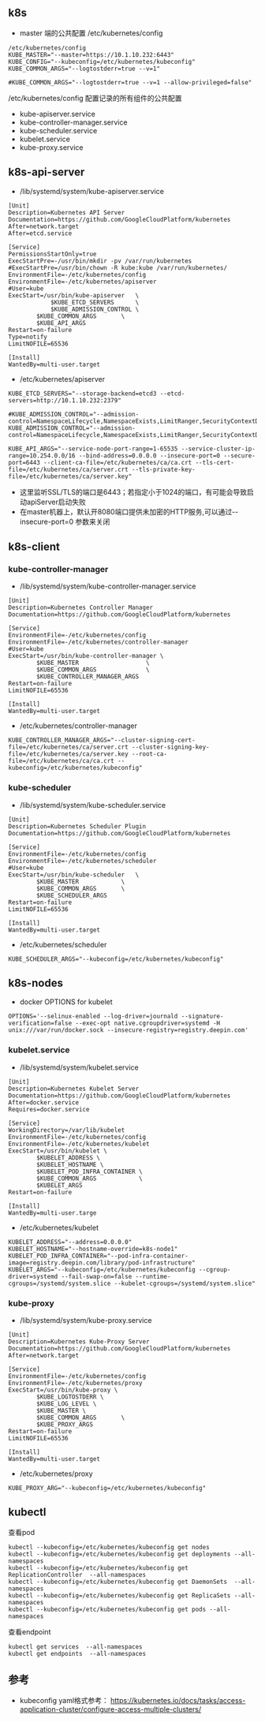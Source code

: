 k8s
---

-   master 端的公共配置 /etc/kubernetes/config

<!-- -->

    /etc/kubernetes/config 
    KUBE_MASTER="--master=https://10.1.10.232:6443"
    KUBE_CONFIG="--kubeconfig=/etc/kubernetes/kubeconfig"
    KUBE_COMMON_ARGS="--logtostderr=true --v=1" 

    #KUBE_COMMON_ARGS="--logtostderr=true --v=1 --allow-privileged=false"

/etc/kubernetes/config 配置记录的所有组件的公共配置

-   kube-apiserver.service
-   kube-controller-manager.service
-   kube-scheduler.service
-   kubelet.service
-   kube-proxy.service

k8s-api-server
--------------

-   /lib/systemd/system/kube-apiserver.service

<!-- -->

    [Unit]
    Description=Kubernetes API Server
    Documentation=https://github.com/GoogleCloudPlatform/kubernetes
    After=network.target
    After=etcd.service

    [Service]
    PermissionsStartOnly=true
    ExecStartPre=-/usr/bin/mkdir -pv /var/run/kubernetes
    #ExecStartPre=/usr/bin/chown -R kube:kube /var/run/kubernetes/
    EnvironmentFile=-/etc/kubernetes/config
    EnvironmentFile=-/etc/kubernetes/apiserver
    #User=kube
    ExecStart=/usr/bin/kube-apiserver   \
                $KUBE_ETCD_SERVERS      \
                $KUBE_ADMISSION_CONTROL \
            $KUBE_COMMON_ARGS       \
            $KUBE_API_ARGS
    Restart=on-failure
    Type=notify
    LimitNOFILE=65536

    [Install]
    WantedBy=multi-user.target

-   /etc/kubernetes/apiserver

<!-- -->

    KUBE_ETCD_SERVERS="--storage-backend=etcd3 --etcd-servers=http://10.1.10.232:2379"

    #KUBE_ADMISSION_CONTROL="--admission-control=NamespaceLifecycle,NamespaceExists,LimitRanger,SecurityContextDeny,ServiceAccount,ResourceQuota"
    KUBE_ADMISSION_CONTROL="--admission-control=NamespaceLifecycle,NamespaceExists,LimitRanger,SecurityContextDeny,ResourceQuota"

    KUBE_API_ARGS="--service-node-port-range=1-65535 --service-cluster-ip-range=10.254.0.0/16 --bind-address=0.0.0.0 --insecure-port=0 --secure-port=6443 --client-ca-file=/etc/kubernetes/ca/ca.crt --tls-cert-file=/etc/kubernetes/ca/server.crt --tls-private-key-file=/etc/kubernetes/ca/server.key"

-   这里监听SSL/TLS的端口是6443；若指定小于1024的端口，有可能会导致启动apiServer启动失败
-   在master机器上，默认开8080端口提供未加密的HTTP服务,可以通过--insecure-port=0
    参数来关闭

k8s-client
----------

### kube-controller-manager

-   /lib/systemd/system/kube-controller-manager.service

<!-- -->

     
    [Unit]
    Description=Kubernetes Controller Manager
    Documentation=https://github.com/GoogleCloudPlatform/kubernetes

    [Service]
    EnvironmentFile=-/etc/kubernetes/config
    EnvironmentFile=-/etc/kubernetes/controller-manager
    #User=kube
    ExecStart=/usr/bin/kube-controller-manager \
            $KUBE_MASTER                   \
            $KUBE_COMMON_ARGS              \
            $KUBE_CONTROLLER_MANAGER_ARGS
    Restart=on-failure
    LimitNOFILE=65536

    [Install]
    WantedBy=multi-user.target

-   /etc/kubernetes/controller-manager

<!-- -->

    KUBE_CONTROLLER_MANAGER_ARGS="--cluster-signing-cert-file=/etc/kubernetes/ca/server.crt --cluster-signing-key-file=/etc/kubernetes/ca/server.key --root-ca-file=/etc/kubernetes/ca/ca.crt --kubeconfig=/etc/kubernetes/kubeconfig"

### kube-scheduler

-   /lib/systemd/system/kube-scheduler.service

<!-- -->

    [Unit]
    Description=Kubernetes Scheduler Plugin
    Documentation=https://github.com/GoogleCloudPlatform/kubernetes

    [Service]
    EnvironmentFile=-/etc/kubernetes/config
    EnvironmentFile=-/etc/kubernetes/scheduler
    #User=kube
    ExecStart=/usr/bin/kube-scheduler   \
            $KUBE_MASTER            \
            $KUBE_COMMON_ARGS       \
            $KUBE_SCHEDULER_ARGS
    Restart=on-failure
    LimitNOFILE=65536

    [Install]
    WantedBy=multi-user.target

-   /etc/kubernetes/scheduler

<!-- -->

    KUBE_SCHEDULER_ARGS="--kubeconfig=/etc/kubernetes/kubeconfig"

k8s-nodes
---------

-   docker OPTIONS for kubelet

<!-- -->

    OPTIONS='--selinux-enabled --log-driver=journald --signature-verification=false --exec-opt native.cgroupdriver=systemd -H unix:///var/run/docker.sock --insecure-registry=registry.deepin.com'

### kubelet.service

-   /lib/systemd/system/kubelet.service

<!-- -->

    [Unit]
    Description=Kubernetes Kubelet Server
    Documentation=https://github.com/GoogleCloudPlatform/kubernetes
    After=docker.service
    Requires=docker.service

    [Service]
    WorkingDirectory=/var/lib/kubelet
    EnvironmentFile=-/etc/kubernetes/config
    EnvironmentFile=-/etc/kubernetes/kubelet
    ExecStart=/usr/bin/kubelet \
            $KUBELET_ADDRESS \
            $KUBELET_HOSTNAME \
            $KUBELET_POD_INFRA_CONTAINER \
            $KUBE_COMMON_ARGS            \
            $KUBELET_ARGS
    Restart=on-failure

    [Install]
    WantedBy=multi-user.targe

-   /etc/kubernetes/kubelet

<!-- -->

    KUBELET_ADDRESS="--address=0.0.0.0"
    KUBELET_HOSTNAME="--hostname-override=k8s-node1"
    KUBELET_POD_INFRA_CONTAINER="--pod-infra-container-image=registry.deepin.com/library/pod-infrastructure"
    KUBELET_ARGS="--kubeconfig=/etc/kubernetes/kubeconfig --cgroup-driver=systemd --fail-swap-on=false --runtime-cgroups=/systemd/system.slice --kubelet-cgroups=/systemd/system.slice"

### kube-proxy

-   /lib/systemd/system/kube-proxy.service

<!-- -->

    [Unit]
    Description=Kubernetes Kube-Proxy Server
    Documentation=https://github.com/GoogleCloudPlatform/kubernetes
    After=network.target

    [Service]
    EnvironmentFile=-/etc/kubernetes/config
    EnvironmentFile=-/etc/kubernetes/proxy
    ExecStart=/usr/bin/kube-proxy \
            $KUBE_LOGTOSTDERR \
            $KUBE_LOG_LEVEL \
            $KUBE_MASTER \
            $KUBE_COMMON_ARGS       \
            $KUBE_PROXY_ARGS
    Restart=on-failure
    LimitNOFILE=65536

    [Install]
    WantedBy=multi-user.target

-   /etc/kubernetes/proxy

<!-- -->

    KUBE_PROXY_ARG="--kubeconfig=/etc/kubernetes/kubeconfig"

kubectl
-------

查看pod

    kubectl --kubeconfig=/etc/kubernetes/kubeconfig get nodes
    kubectl --kubeconfig=/etc/kubernetes/kubeconfig get deployments --all-namespaces
    kubectl --kubeconfig=/etc/kubernetes/kubeconfig get ReplicationController  --all-namespaces
    kubectl --kubeconfig=/etc/kubernetes/kubeconfig get DaemonSets  --all-namespaces
    kubectl --kubeconfig=/etc/kubernetes/kubeconfig get ReplicaSets --all-namespaces
    kubectl --kubeconfig=/etc/kubernetes/kubeconfig get pods --all-namespaces

查看endpoint

    kubectl get services  --all-namespaces
    kubectl get endpoints  --all-namespaces

参考
----

- kubeconfig yaml格式参考：
<https://kubernetes.io/docs/tasks/access-application-cluster/configure-access-multiple-clusters/>
